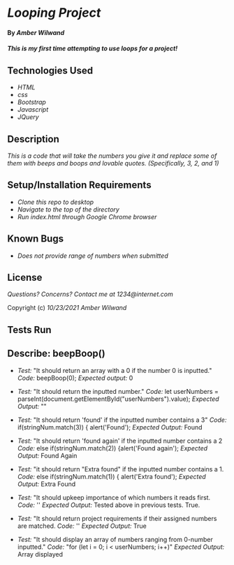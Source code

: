 # _Looping Project_

#### By _**Amber Wilwand**_

#### _This is my first time attempting to use loops for a project!_

## Technologies Used

- _HTML_
- _css_
- _Bootstrap_
- _Javascript_
- _JQuery_

## Description

_This is a code that will take the numbers you give it and replace some of them with beeps and boops and lovable quotes. (Specifically, 3, 2, and 1)_

## Setup/Installation Requirements

- _Clone this repo to desktop_
- _Navigate to the top of the directory_
- _Run index.html through Google Chrome browser_

## Known Bugs

- _Does not provide range of numbers when submitted_

## License

_Questions? Concerns? Contact me at 1234@internet.com_

Copyright (c) _10/23/2021_ _Amber Wilwand_

## Tests Run

## Describe: beepBoop()

- _Test:_ "It should return an array with a 0 if the number 0 is inputted."
  _Code:_ beepBoop(0);
  _Expected output:_ 0

- _Test:_ "It should return the inputted number."
  _Code:_ let userNumbers = parseInt(document.getElementById("userNumbers").value);
  _Expected Output:_ ""

- _Test:_ "It should return 'found' if the inputted number contains a 3"
  _Code:_ if(stringNum.match(3)) { alert('Found');
  _Expected Output:_ Found

- _Test:_ "It should return 'found again' if the inputted number contains a 2
  _Code:_ else if(stringNum.match(2)) {alert('Found again');
  _Expected Output:_ Found Again

- _Test:_ "it should return "Extra found" if the inputted number contains a 1.
  _Code:_ else if(stringNum.match(1)) { alert('Extra found');
  _Expected Output:_ Extra Found

- _Test:_ "It should upkeep importance of which numbers it reads first.
  _Code:_ ''
  _Expected Output:_ Tested above in previous tests. True.

- _Test:_ "It should return project requirements if their assigned numbers are matched.
  _Code:_ ''
  _Expected Output:_ True

- _Test:_ "It should display an array of numbers ranging from 0-number inputted."
  _Code:_ "for (let i = 0; i < userNumbers; i++)"
  _Expected Output:_ Array displayed
